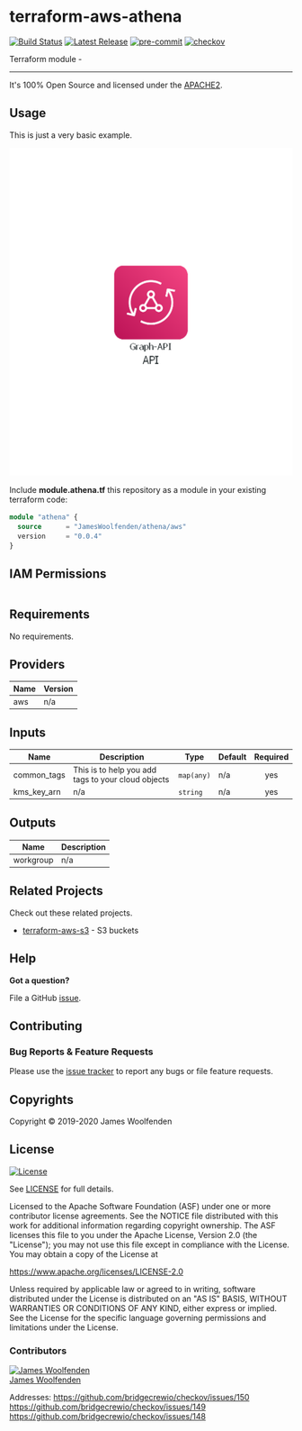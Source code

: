 # terraform-aws-athena

[![Build Status](https://github.com/JamesWoolfenden/terraform-aws-athena/workflows/Verify%20and%20Bump/badge.svg?branch=master)](https://github.com/JamesWoolfenden/terraform-aws-athena)
[![Latest Release](https://img.shields.io/github/release/JamesWoolfenden/terraform-aws-athena.svg)](https://github.com/JamesWoolfenden/terraform-aws-athena/releases/latest)
[![pre-commit](https://img.shields.io/badge/pre--commit-enabled-brightgreen?logo=pre-commit&logoColor=white)](https://github.com/pre-commit/pre-commit)
[![checkov](https://img.shields.io/badge/checkov-verified-brightgreen)](https://www.checkov.io/)

Terraform module -

---

It's 100% Open Source and licensed under the [APACHE2](LICENSE).

## Usage

This is just a very basic example.

![alt text](./diagram/api.png)

Include **module.athena.tf** this repository as a module in your existing terraform code:

```terraform
module "athena" {
  source      = "JamesWoolfenden/athena/aws"
  version     = "0.0.4"
}
```

## IAM Permissions

```json

```

<!-- BEGINNING OF PRE-COMMIT-TERRAFORM DOCS HOOK -->
## Requirements

No requirements.

## Providers

| Name | Version |
|------|---------|
| aws | n/a |

## Inputs

| Name | Description | Type | Default | Required |
|------|-------------|------|---------|:--------:|
| common\_tags | This is to help you add tags to your cloud objects | `map(any)` | n/a | yes |
| kms\_key\_arn | n/a | `string` | n/a | yes |

## Outputs

| Name | Description |
|------|-------------|
| workgroup | n/a |

<!-- END OF PRE-COMMIT-TERRAFORM DOCS HOOK -->

## Related Projects

Check out these related projects.

- [terraform-aws-s3](https://github.com/jameswoolfenden/terraform-aws-s3) - S3 buckets

## Help

**Got a question?**

File a GitHub [issue](https://github.com/JamesWoolfenden/terraform-aws-athena/issues).

## Contributing

### Bug Reports & Feature Requests

Please use the [issue tracker](https://github.com/JamesWoolfenden/terraform-aws-athena/issues) to report any bugs or file feature requests.

## Copyrights

Copyright © 2019-2020 James Woolfenden

## License

[![License](https://img.shields.io/badge/License-Apache%202.0-blue.svg)](https://opensource.org/licenses/Apache-2.0)

See [LICENSE](LICENSE) for full details.

Licensed to the Apache Software Foundation (ASF) under one
or more contributor license agreements. See the NOTICE file
distributed with this work for additional information
regarding copyright ownership. The ASF licenses this file
to you under the Apache License, Version 2.0 (the
"License"); you may not use this file except in compliance
with the License. You may obtain a copy of the License at

<https://www.apache.org/licenses/LICENSE-2.0>

Unless required by applicable law or agreed to in writing,
software distributed under the License is distributed on an
"AS IS" BASIS, WITHOUT WARRANTIES OR CONDITIONS OF ANY
KIND, either express or implied. See the License for the
specific language governing permissions and limitations
under the License.

### Contributors

[![James Woolfenden][jameswoolfenden_avatar]][jameswoolfenden_homepage]<br/>[James Woolfenden][jameswoolfenden_homepage]

[jameswoolfenden_homepage]: https://github.com/jameswoolfenden
[jameswoolfenden_avatar]: https://github.com/jameswoolfenden.png?size=150
[github]: https://github.com/jameswoolfenden
[linkedin]: https://www.linkedin.com/in/jameswoolfenden/
[twitter]: https://twitter.com/JimWoolfenden
[share_twitter]: https://twitter.com/intent/tweet/?text=terraform-aws-athena&url=https://github.com/JamesWoolfenden/terraform-aws-athena
[share_linkedin]: https://www.linkedin.com/shareArticle?mini=true&title=terraform-aws-athena&url=https://github.com/JamesWoolfenden/terraform-aws-athena
[share_reddit]: https://reddit.com/submit/?url=https://github.com/JamesWoolfenden/terraform-aws-athena
[share_facebook]: https://facebook.com/sharer/sharer.php?u=https://github.com/JamesWoolfenden/terraform-aws-athena
[share_email]: mailto:?subject=terraform-aws-athena&body=https://github.com/JamesWoolfenden/terraform-aws-athena

Addresses:
<https://github.com/bridgecrewio/checkov/issues/150>
<https://github.com/bridgecrewio/checkov/issues/149>
<https://github.com/bridgecrewio/checkov/issues/148>
